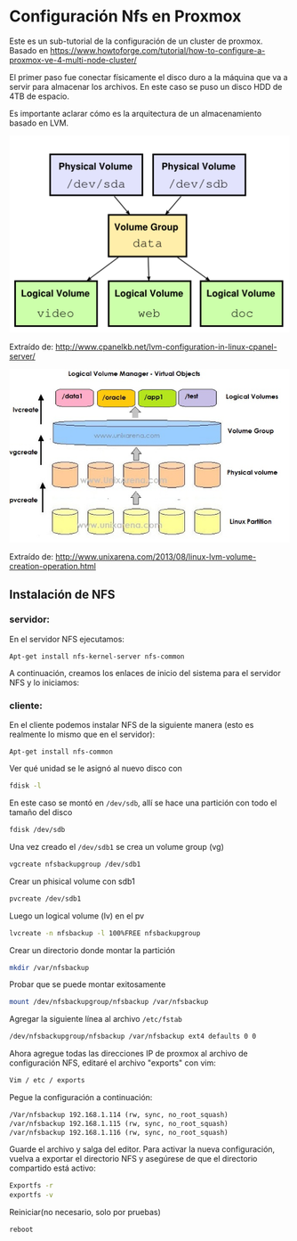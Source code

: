 # Configuración Nfs en Proxmox

Este es un sub-tutorial de la configuración de un cluster de proxmox. 
Basado en https://www.howtoforge.com/tutorial/how-to-configure-a-proxmox-ve-4-multi-node-cluster/

El primer paso fue conectar físicamente el disco duro a la máquina que va a servir para almacenar los archivos. En este caso se puso un disco HDD de 4TB de espacio.

Es importante aclarar cómo es la arquitectura de un almacenamiento basado en LVM.

<img src="https://github.com/erickramirez82/Proxmox/blob/master/lvm-schema.png?raw=true" />

Extraído de: http://www.cpanelkb.net/lvm-configuration-in-linux-cpanel-server/

<img src="https://github.com/erickramirez82/Proxmox/blob/master/LinuxLVMvolume-virtualobjects.jpg?raw=true" />

Extraído de: http://www.unixarena.com/2013/08/linux-lvm-volume-creation-operation.html


## Instalación de NFS

### servidor:

En el servidor NFS ejecutamos:
```
Apt-get install nfs-kernel-server nfs-common
```

A continuación, creamos los enlaces de inicio del sistema para el servidor NFS y lo iniciamos:

### cliente:

En el cliente podemos instalar NFS de la siguiente manera (esto es realmente lo mismo que en el servidor):
```
Apt-get install nfs-common
```
Ver qué unidad se le asignó al nuevo disco con

```bash
fdisk -l
```

En este caso se montó en `/dev/sdb`, allí se hace una partición con todo el tamaño del disco

```bash
fdisk /dev/sdb
```

Una vez creado el `/dev/sdb1` se crea un volume group (vg)

```bash
vgcreate nfsbackupgroup /dev/sdb1
```

Crear un phisical volume con sdb1

```bash
pvcreate /dev/sdb1
```

Luego un logical volume (lv) en el pv

```bash
lvcreate -n nfsbackup -l 100%FREE nfsbackupgroup
```

Crear un directorio donde montar la partición

```bash
mkdir /var/nfsbackup
```

Probar que se puede montar exitosamente

```bash
mount /dev/nfsbackupgroup/nfsbackup /var/nfsbackup
```

Agregar la siguiente línea al archivo `/etc/fstab`

```bash
/dev/nfsbackupgroup/nfsbackup /var/nfsbackup ext4 defaults 0 0
```

Ahora agregue todas las direcciones IP de proxmox al archivo de configuración NFS, editaré el archivo "exports" con vim:
```bash
Vim / etc / exports
```

Pegue la configuración a continuación:

```
/Var/nfsbackup 192.168.1.114 (rw, sync, no_root_squash) 
/var/nfsbackup 192.168.1.115 (rw, sync, no_root_squash) 
/var/nfsbackup 192.168.1.116 (rw, sync, no_root_squash)
```

Guarde el archivo y salga del editor.
Para activar la nueva configuración, vuelva a exportar el directorio NFS y asegúrese de que el directorio compartido está activo:

```bash
Exportfs -r 
exportfs -v
```
Reiniciar(no necesario, solo por pruebas)

```bash
reboot
```


